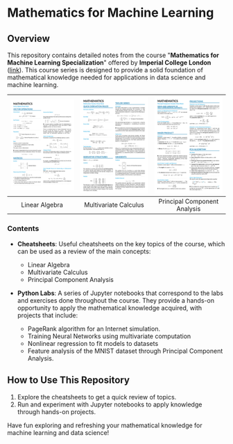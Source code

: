 # Mathematics for Machine Learning

## Overview

This repository contains detailed notes from the course "**Mathematics for Machine Learning Specialization**" offered by **Imperial College London** ([link](https://www.coursera.org/specializations/mathematics-machine-learning)). This course series is designed to provide a solid foundation of mathematical knowledge needed for applications in data science and machine learning.

|<a href="https://github.com/federicobrancasi/Mathematics/blob/master/Cheatsheets/Linear%20Algebra.pdf"><img src="https://github.com/federicobrancasi/Mathematics/blob/master/Cheatsheets/Images/Linear%20Algebra%20Image.jpg" alt="Illustration" width="220px"/></a>|<a href="https://github.com/federicobrancasi/Mathematics/blob/master/Cheatsheets/Multivariate%20Calculus.pdf"><img src="https://github.com/federicobrancasi/Mathematics/blob/master/Cheatsheets/Images/Multivariate%20Calculus%20Image.jpg" alt="Illustration" width="220px"/></a>|<a href="https://github.com/federicobrancasi/Mathematics/blob/master/Cheatsheets/Principal%20Component%20Analysis.pdf"><img src="https://github.com/federicobrancasi/Mathematics/blob/master/Cheatsheets/Images/Principal%20Component%20Image.jpg" alt="Illustration" width="220px"/></a>|
|:--:|:--:|:--:|
|Linear Algebra|Multivariate Calculus|Principal Component Analysis|

### Contents

- **Cheatsheets**: Useful cheatsheets on the key topics of the course, which can be used as a review of the main concepts:

  - Linear Algebra
  - Multivariate Calculus
  - Principal Component Analysis

- **Python Labs**: A series of Jupyter notebooks that correspond to the labs and exercises done throughout the course. They provide a hands-on opportunity to apply the mathematical knowledge acquired, with projects that include:

  - PageRank algorithm for an Internet simulation.
  - Training Neural Networks using multivariate computation
  - Nonlinear regression to fit models to datasets
  - Feature analysis of the MNIST dataset through Principal Component Analysis.

## How to Use This Repository

1. Explore the cheatsheets to get a quick review of topics.
2. Run and experiment with Jupyter notebooks to apply knowledge through hands-on projects.

Have fun exploring and refreshing your mathematical knowledge for machine learning and data science!
